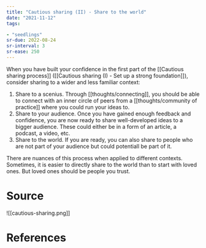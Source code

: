 ```yaml
---
title: "Cautious sharing (II) - Share to the world"
date: "2021-11-12"
tags:

- "seedlings"
sr-due: 2022-08-24
sr-interval: 3
sr-ease: 250
---
```


When you have built your confidence in the first part of the [[Cautious sharing process]] ([[Cautious sharing (I) - Set up a strong foundation]]), consider sharing to a wider and less familiar context:

1. Share to a scenius. Through [[thoughts/connecting]], you should be able to connect with an inner circle of peers from a [[thoughts/community of practice]] where you could run your ideas to.
2. Share to your audience. Once you have gained enough feedback and confidence, you are now ready to share well-developed ideas to a bigger audience. These could either be in a form of an article, a podcast, a video, etc.
3. Share to the world. If you are ready, you can also share to people who are not part of your audience but could potentiall be part of it.

There are nuances of this process when applied to different contexts. Sometimes, it is easier to directly share to the world than to start with loved ones. But loved ones should be people you trust.

# Source

![[cautious-sharing.png]]

# References
